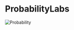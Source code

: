 # ProbabilityLabs

![Probability](https://user-images.githubusercontent.com/7502571/149389671-28eebf9d-3d64-4b42-921e-d8c0c477dcfe.png)
